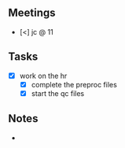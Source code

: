 
## Meetings
- [<] jc @ 11

## Tasks
- [x] work on the hr 
	- [x] complete the preproc files 
	- [x] start the qc files

## Notes
- 